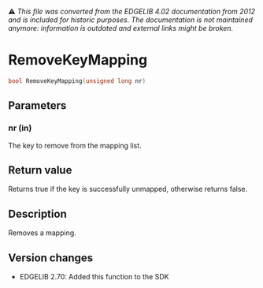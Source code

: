 :warning: _This file was converted from the EDGELIB 4.02 documentation from 2012 and is included for historic purposes. The documentation is not maintained anymore: information is outdated and external links might be broken._

# RemoveKeyMapping


```c++
bool RemoveKeyMapping(unsigned long nr)
```

## Parameters
### nr (in)
The key to remove from the mapping list.

## Return value
Returns true if the key is successfully unmapped, otherwise returns false.

## Description
Removes a mapping.

## Version changes
- EDGELIB 2.70: Added this function to the SDK

